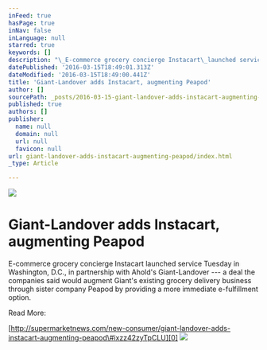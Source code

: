 ```yaml
---
inFeed: true
hasPage: true
inNav: false
inLanguage: null
starred: true
keywords: []
description: "\_E-commerce grocery concierge Instacart\_launched service Tuesday in \nWashington, D.C., in partnership with Ahold's Giant-Landover — a deal \nthe companies said would augment Giant's existing grocery delivery \nbusiness through sister company Peapod by providing a more immediate \ne-fulfillment option."
datePublished: '2016-03-15T18:49:01.313Z'
dateModified: '2016-03-15T18:49:00.441Z'
title: 'Giant-Landover adds Instacart, augmenting Peapod'
author: []
sourcePath: _posts/2016-03-15-giant-landover-adds-instacart-augmenting-peapod.md
published: true
authors: []
publisher:
  name: null
  domain: null
  url: null
  favicon: null
url: giant-landover-adds-instacart-augmenting-peapod/index.html
_type: Article

---
```

![](https://the-grid-user-content.s3-us-west-2.amazonaws.com/5177a537-fa70-46e5-a5be-5b7e19f2d399.jpg)

# Giant-Landover adds Instacart, augmenting Peapod

E-commerce grocery concierge Instacart launched service Tuesday in 
Washington, D.C., in partnership with Ahold's Giant-Landover --- a deal 
the companies said would augment Giant's existing grocery delivery 
business through sister company Peapod by providing a more immediate 
e-fulfillment option.

Read More: 

[http://supermarketnews.com/new-consumer/giant-landover-adds-instacart-augmenting-peapod\#ixzz42zyTpCLU][0]
![](https://the-grid-user-content.s3-us-west-2.amazonaws.com/67394e20-ddb4-421d-8550-b4e8c0bfa70b.jpg)

[0]: http://supermarketnews.com/new-consumer/giant-landover-adds-instacart-augmenting-peapod#ixzz42zyTpCLU